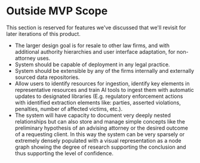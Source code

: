 # Outside MVP Scope

This section is reserved for features we've discussed that we'll revisit for later iterations of this product.

- The larger design goal is for resale to other law firms, and with additional authority hierarchies and user interface adaptation, for non-attorney uses. 
- System should be capable of deployment in any legal practice.
- System should be extensible by any of the firms internally and externally sourced data repositories.
- Allow users to identify resources for ingestion, identify key elements in representative resources and train AI tools to ingest them with automatic updates to designated libraries (E.g. regulatory enforcement actions with identified extraction elements like: parties, asserted violations, penalties, number of affected victims, etc.). 
- The system will have capacity to document very deeply nested relationships but can also store and manage simple concepts like the preliminary hypothesis of an advising attorney or the desired outcome of a requesting client. In this way the system can be very sparsely or extremely densely populated with a visual representation as a node graph showing the degree of research supporting the conclusion and thus supporting the level of confidence.